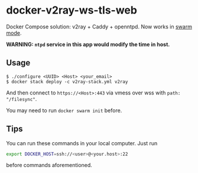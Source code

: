 # docker-v2ray-ws-tls-web
Docker Compose solution: v2ray + Caddy + openntpd.
Now works in [swarm mode](https://docs.docker.com/engine/swarm/).

**WARNING: `ntpd` service in this app would modify the time in host.**

## Usage

```
$ ./configure <UUID> <Host> <your_email>
$ docker stack deploy -c v2ray-stack.yml v2ray
```

And then connect to `https://<Host>:443` via vmess over wss with `path: "/filesync"`.

You may need to run `docker swarm init` before.

## Tips

You can run these commands in your local computer.
Just run
```sh
export DOCKER_HOST=ssh://<user>@<your.host>:22
```
before commands aforementioned.
